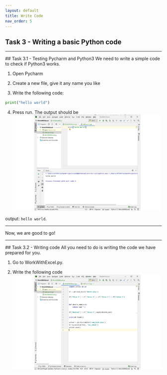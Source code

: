 ```yaml
---
layout: default
title: Write Code
nav_order: 5
---
```


## Task 3 - Writing a basic Python code

<hr>
## Task 3.1 - Testing Pycharm and Python3
We need to write a simple code to check if Python3 works.

1) Open Pycharm

2) Create a new file, give it any name you like

3) Write the following code:   
```python
print("hello world")
```
4) Press run. The output should be <br/>
![testing](https://github.com/Phil-CST-BCIT/Phil-Antony-docs/blob/gh-pages/assets/images/testhelloworld.png?raw=true "testing")


output: `hello world`.

<hr>

Now, we are good to go!
<hr>
## Task 3.2 - Writing code  
All you need to do is writing the code we have prepared for you.

1) Go to WorkWithExcel.py.  

2) Write the following code
![writing](https://github.com/Phil-CST-BCIT/Phil-Antony-docs/blob/gh-pages/assets/images/write-python-code.png?raw=true "writing")
